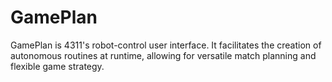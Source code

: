 # GamePlan
 GamePlan is 4311's robot-control user interface. It facilitates the creation of autonomous routines at runtime, allowing for versatile match planning and flexible game strategy.
